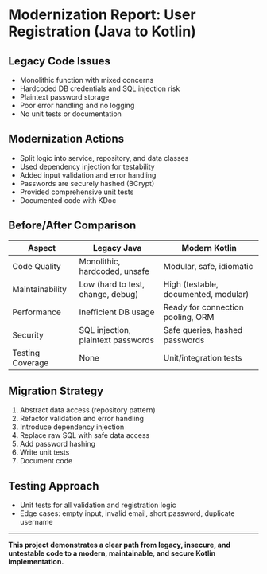 # Modernization Report: User Registration (Java to Kotlin)

## Legacy Code Issues
- Monolithic function with mixed concerns
- Hardcoded DB credentials and SQL injection risk
- Plaintext password storage
- Poor error handling and no logging
- No unit tests or documentation

## Modernization Actions
- Split logic into service, repository, and data classes
- Used dependency injection for testability
- Added input validation and error handling
- Passwords are securely hashed (BCrypt)
- Provided comprehensive unit tests
- Documented code with KDoc

## Before/After Comparison
| Aspect                | Legacy Java                                 | Modern Kotlin                        |
|-----------------------|---------------------------------------------|--------------------------------------|
| Code Quality          | Monolithic, hardcoded, unsafe               | Modular, safe, idiomatic             |
| Maintainability       | Low (hard to test, change, debug)           | High (testable, documented, modular) |
| Performance           | Inefficient DB usage                        | Ready for connection pooling, ORM    |
| Security              | SQL injection, plaintext passwords          | Safe queries, hashed passwords       |
| Testing Coverage      | None                                        | Unit/integration tests               |

## Migration Strategy
1. Abstract data access (repository pattern)
2. Refactor validation and error handling
3. Introduce dependency injection
4. Replace raw SQL with safe data access
5. Add password hashing
6. Write unit tests
7. Document code

## Testing Approach
- Unit tests for all validation and registration logic
- Edge cases: empty input, invalid email, short password, duplicate username

---

**This project demonstrates a clear path from legacy, insecure, and untestable code to a modern, maintainable, and secure Kotlin implementation.** 